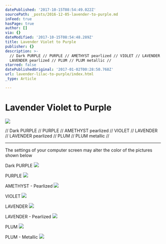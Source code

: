 ```yaml
---
datePublished: '2017-10-15T08:54:49.022Z'
sourcePath: _posts/2016-12-05-lavender-to-purple.md
inFeed: true
hasPage: true
author: []
via: {}
dateModified: '2017-10-15T08:54:48.289Z'
title: Lavender Violet to Purple
publisher: {}
description: >-
  // Dark PURPLE // PURPLE // AMETHYST pearlized // VIOLET // LAVENDER //
  LAVENDER pearlized // PLUM // PLUM metallic //
starred: false
datePublishedOriginal: '2017-01-02T00:28:50.768Z'
url: lavender-lilac-to-purple/index.html
_type: Article

---
```

# Lavender Violet to Purple
![](https://the-grid-user-content.s3-us-west-2.amazonaws.com/5431328e-f547-4ae1-a8c7-48f83d53007d.jpg)

// Dark PURPLE // PURPLE // AMETHYST pearlized // VIOLET // LAVENDER // LAVENDER pearlized // PLUM // PLUM metallic //

---

The settings of your computer screen may alter the color of the pictures shown below

Dark PURPLE
![](https://the-grid-user-content.s3-us-west-2.amazonaws.com/00a6d590-3250-44d5-bc1e-d309418a78b8.jpg)

PURPLE
![](https://the-grid-user-content.s3-us-west-2.amazonaws.com/4dea29d6-acc0-4f65-9b10-985391f556ef.jpg)

AMETHYST - Pearlized
![](https://the-grid-user-content.s3-us-west-2.amazonaws.com/0498c47f-968e-44bb-899a-f7d177aa0b0c.jpg)

VIOLET
![](https://the-grid-user-content.s3-us-west-2.amazonaws.com/3ef1ffc5-f67f-42b8-84fa-a3b32f35ce7f.jpg)

LAVENDER
![](https://the-grid-user-content.s3-us-west-2.amazonaws.com/06dbd821-c9ed-400c-af26-f3ea16a0646b.jpg)

LAVENDER - Pearlized
![](https://the-grid-user-content.s3-us-west-2.amazonaws.com/8ae98ca2-92f5-460f-a1cc-c93d587698ce.jpg)

PLUM
![](https://the-grid-user-content.s3-us-west-2.amazonaws.com/9aabee99-f501-4679-b58f-db6f5aa873fe.jpg)

PLUM - Metallic
![](https://the-grid-user-content.s3-us-west-2.amazonaws.com/8c41ca0f-bf38-4ba4-8b2e-13f7fad81615.jpg)